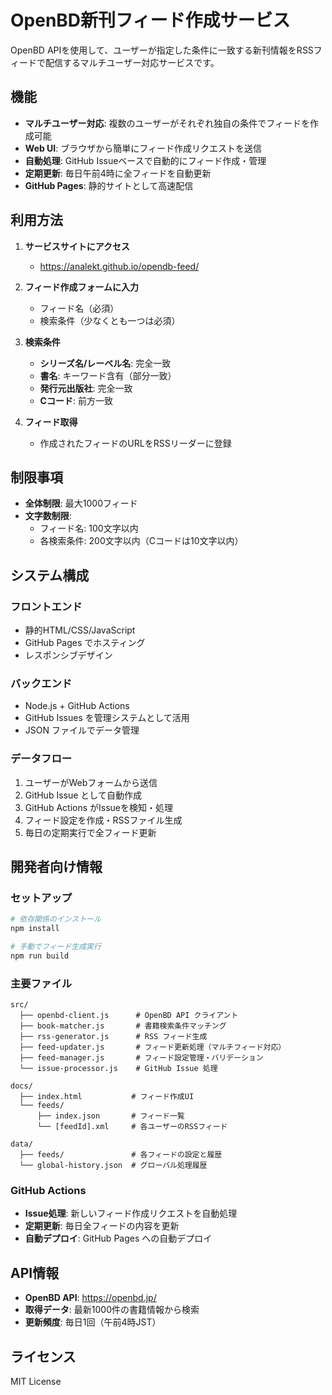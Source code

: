 # OpenBD新刊フィード作成サービス

OpenBD APIを使用して、ユーザーが指定した条件に一致する新刊情報をRSSフィードで配信するマルチユーザー対応サービスです。

## 機能

- **マルチユーザー対応**: 複数のユーザーがそれぞれ独自の条件でフィードを作成可能
- **Web UI**: ブラウザから簡単にフィード作成リクエストを送信
- **自動処理**: GitHub Issueベースで自動的にフィード作成・管理
- **定期更新**: 毎日午前4時に全フィードを自動更新
- **GitHub Pages**: 静的サイトとして高速配信

## 利用方法

1. **サービスサイトにアクセス**
   - https://analekt.github.io/opendb-feed/

2. **フィード作成フォームに入力**
   - フィード名（必須）
   - 検索条件（少なくとも一つは必須）

3. **検索条件**
   - **シリーズ名/レーベル名**: 完全一致
   - **書名**: キーワード含有（部分一致）
   - **発行元出版社**: 完全一致
   - **Cコード**: 前方一致

4. **フィード取得**
   - 作成されたフィードのURLをRSSリーダーに登録

## 制限事項

- **全体制限**: 最大1000フィード
- **文字数制限**:
  - フィード名: 100文字以内
  - 各検索条件: 200文字以内（Cコードは10文字以内）

## システム構成

### フロントエンド
- 静的HTML/CSS/JavaScript
- GitHub Pages でホスティング
- レスポンシブデザイン

### バックエンド
- Node.js + GitHub Actions
- GitHub Issues を管理システムとして活用
- JSON ファイルでデータ管理

### データフロー
1. ユーザーがWebフォームから送信
2. GitHub Issue として自動作成
3. GitHub Actions がIssueを検知・処理
4. フィード設定を作成・RSSファイル生成
5. 毎日の定期実行で全フィード更新

## 開発者向け情報

### セットアップ

```bash
# 依存関係のインストール
npm install

# 手動でフィード生成実行
npm run build
```

### 主要ファイル

```
src/
  ├── openbd-client.js      # OpenBD API クライアント
  ├── book-matcher.js       # 書籍検索条件マッチング
  ├── rss-generator.js      # RSS フィード生成
  ├── feed-updater.js       # フィード更新処理（マルチフィード対応）
  ├── feed-manager.js       # フィード設定管理・バリデーション
  └── issue-processor.js    # GitHub Issue 処理

docs/
  ├── index.html           # フィード作成UI
  └── feeds/
      ├── index.json       # フィード一覧
      └── [feedId].xml     # 各ユーザーのRSSフィード

data/
  ├── feeds/               # 各フィードの設定と履歴
  └── global-history.json  # グローバル処理履歴
```

### GitHub Actions

- **Issue処理**: 新しいフィード作成リクエストを自動処理
- **定期更新**: 毎日全フィードの内容を更新
- **自動デプロイ**: GitHub Pages への自動デプロイ

## API情報

- **OpenBD API**: https://openbd.jp/
- **取得データ**: 最新1000件の書籍情報から検索
- **更新頻度**: 毎日1回（午前4時JST）

## ライセンス

MIT License